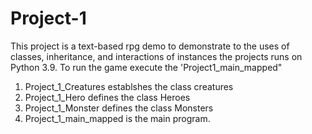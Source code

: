 # Project-1
This project is a text-based rpg demo to demonstrate to the uses of classes, inheritance, and interactions of instances
the projects runs on Python 3.9.
To run the game execute the 'Project1_main_mapped"

1. Project_1_Creatures establshes the class creatures
2. Project_1_Hero defines the class Heroes
3. Project_1_Monster defines the class Monsters
4. Project_1_main_mapped is the main program.
